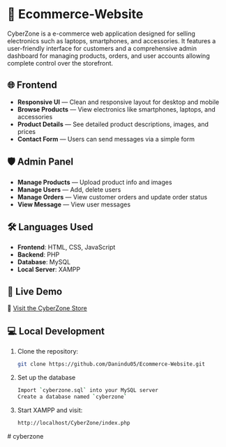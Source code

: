 # 🛒 Ecommerce-Website
CyberZone is a e-commerce web application designed for selling electronics such as laptops, smartphones, and accessories. It features a user-friendly interface for customers and a comprehensive admin dashboard for managing products, orders, and user accounts allowing complete control over the storefront.

## 🌐 Frontend
- **Responsive UI** — Clean and responsive layout for desktop and mobile
- **Browse Products** — View electronics like smartphones, laptops, and accessories
- **Product Details** — See detailed product descriptions, images, and prices
- **Contact Form** — Users can send messages via a simple form

## 🛡️ Admin Panel
- **Manage Products** — Upload product info and images
- **Manage Users** — Add, delete users
- **Manage Orders** — View customer orders and update order status
- **View Message** — View user messages

## 🛠️ Languages Used 

- **Frontend**: HTML, CSS, JavaScript
- **Backend**: PHP
- **Database**: MySQL
- **Local Server**: XAMPP

## 🚀 Live Demo  
🔗 [Visit the CyberZone Store](http://cyberzone.byethost33.com)


## 💻 Local Development  

1. Clone the repository:
   ```sh
   git clone https://github.com/Danindu05/Ecommerce-Website.git
   
2. Set up the database
    ```sh
    Import `cyberzone.sql` into your MySQL server
    Create a database named `cyberzone`

3. Start XAMPP and visit:
    ```sh
   http://localhost/CyberZone/index.php
#   c y b e r z o n e  
 
